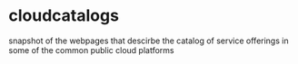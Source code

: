 # cloudcatalogs
snapshot of the webpages that descirbe the catalog of service offerings in some of the common public cloud platforms
